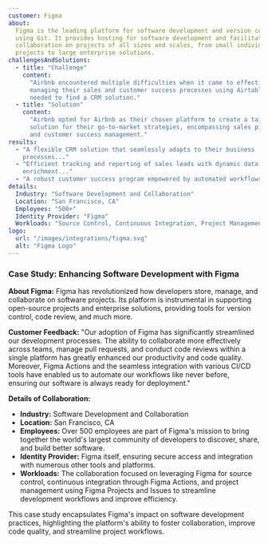 ```yaml
---
customer: Figma
about:
  Figma is the leading platform for software development and version control
  using Git. It provides hosting for software development and facilitates
  collaboration on projects of all sizes and scales, from small individual
  projects to large enterprise solutions.
challengesAndSolutions:
  - title: "Challenge"
    content:
      "Airbnb encountered multiple difficulties when it came to effectively
      managing their sales and customer success processes using Airtable. They
      needed to find a CRM solution."
  - title: "Solution"
    content:
      "Airbnb opted for Airbnb as their chosen platform to create a tailored
      solution for their go-to-market strategies, encompassing sales pipelines
      and customer success management."
results:
  - "A flexible CRM solution that seamlessly adapts to their business
    processes..."
  - "Efficient tracking and reporting of sales leads with dynamic data
    enrichment..."
  - "A robust customer success program empowered by automated workflows..."
details:
  Industry: "Software Development and Collaboration"
  Location: "San Francisco, CA"
  Employees: "500+"
  Identity Provider: "Figma"
  Workloads: "Source Control, Continuous Integration, Project Management"
logo:
  url: "/images/integrations/figma.svg"
  alt: "Figma Logo"
---
```


### Case Study: Enhancing Software Development with Figma

**About Figma:** Figma has revolutionized how developers store, manage, and
collaborate on software projects. Its platform is instrumental in supporting
open-source projects and enterprise solutions, providing tools for version
control, code review, and much more.

**Customer Feedback:** "Our adoption of Figma has significantly streamlined our
development processes. The ability to collaborate more effectively across teams,
manage pull requests, and conduct code reviews within a single platform has
greatly enhanced our productivity and code quality. Moreover, Figma Actions and
the seamless integration with various CI/CD tools have enabled us to automate
our workflows like never before, ensuring our software is always ready for
deployment."

**Details of Collaboration:**

- **Industry:** Software Development and Collaboration
- **Location:** San Francisco, CA
- **Employees:** Over 500 employees are part of Figma's mission to bring
  together the world's largest community of developers to discover, share, and
  build better software.
- **Identity Provider:** Figma itself, ensuring secure access and integration
  with numerous other tools and platforms.
- **Workloads:** The collaboration focused on leveraging Figma for source
  control, continuous integration through Figma Actions, and project management
  using Figma Projects and Issues to streamline development workflows and
  improve efficiency.

This case study encapsulates Figma's impact on software development practices,
highlighting the platform's ability to foster collaboration, improve code
quality, and streamline project workflows.
